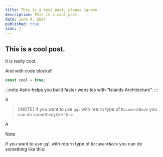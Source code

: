 ```yaml
---
title: This is a test post, please ignore
description: This is a cool post.
date: June 4, 2024
published: true
icon: 📝
---
```


## This is a cool post.

It is really cool.

And with code blocks!!

```js
const cool = true;
```

:::note
Astro helps you build faster websites with “Islands Architecture”.
:::

A

> \[!NOTE]
> If you want to use `gql` with return type of `DocumentNode` you can do something like this:

A

> [!NOTE]
> If you want to use `gql` with return type of `DocumentNode` you can do something like this:
